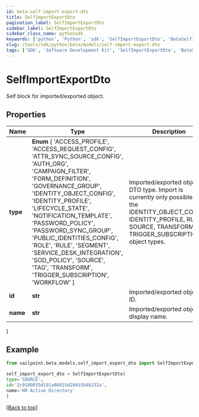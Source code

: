 ```yaml
---
id: beta-self-import-export-dto
title: SelfImportExportDto
pagination_label: SelfImportExportDto
sidebar_label: SelfImportExportDto
sidebar_class_name: pythonsdk
keywords: ['python', 'Python', 'sdk', 'SelfImportExportDto', 'BetaSelfImportExportDto'] 
slug: /tools/sdk/python/beta/models/self-import-export-dto
tags: ['SDK', 'Software Development Kit', 'SelfImportExportDto', 'BetaSelfImportExportDto']
---
```


# SelfImportExportDto

Self block for imported/exported object.

## Properties

Name | Type | Description | Notes
------------ | ------------- | ------------- | -------------
**type** |  **Enum** [  'ACCESS_PROFILE',    'ACCESS_REQUEST_CONFIG',    'ATTR_SYNC_SOURCE_CONFIG',    'AUTH_ORG',    'CAMPAIGN_FILTER',    'FORM_DEFINITION',    'GOVERNANCE_GROUP',    'IDENTITY_OBJECT_CONFIG',    'IDENTITY_PROFILE',    'LIFECYCLE_STATE',    'NOTIFICATION_TEMPLATE',    'PASSWORD_POLICY',    'PASSWORD_SYNC_GROUP',    'PUBLIC_IDENTITIES_CONFIG',    'ROLE',    'RULE',    'SEGMENT',    'SERVICE_DESK_INTEGRATION',    'SOD_POLICY',    'SOURCE',    'TAG',    'TRANSFORM',    'TRIGGER_SUBSCRIPTION',    'WORKFLOW' ] | Imported/exported object's DTO type. Import is currently only possible with the IDENTITY_OBJECT_CONFIG, IDENTITY_PROFILE, RULE, SOURCE, TRANSFORM, and TRIGGER_SUBSCRIPTION object types. | [optional] 
**id** | **str** | Imported/exported object's ID. | [optional] 
**name** | **str** | Imported/exported object's display name. | [optional] 
}

## Example

```python
from sailpoint.beta.models.self_import_export_dto import SelfImportExportDto

self_import_export_dto = SelfImportExportDto(
type='SOURCE',
id='2c9180835d191a86015d28455b4b232a',
name='HR Active Directory'
)

```
[[Back to top]](#) 

